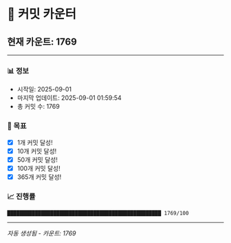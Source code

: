 # 🔢 커밋 카운터

## 현재 카운트: 1769

---

### 📊 정보
- 시작일: 2025-09-01
- 마지막 업데이트: 2025-09-01 01:59:54
- 총 커밋 수: 1769

### 🎯 목표
- [x] 1개 커밋 달성!
- [x] 10개 커밋 달성!
- [x] 50개 커밋 달성!
- [x] 100개 커밋 달성!
- [x] 365개 커밋 달성!

### 📈 진행률
```
██████████████████████████████████████████████████ 1769/100
```

---
*자동 생성됨 - 카운트: 1769*
